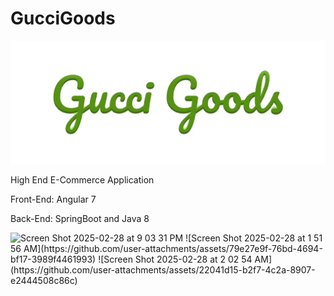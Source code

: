 # GucciGoods

![Gucci Goods Logo](/Angular/gucci-goods/src/assets/GG_Logo.png)
                                                                                                        
High End E-Commerce Application

Front-End: Angular 7

Back-End: SpringBoot and Java 8

<img width="1522" alt="Screen Shot 2025-02-28 at 9 03 31 PM" src="https://github.com/user-attachments/assets/124938ef-10bc-42b8-93a0-3c2c179f8961" />
![Screen Shot 2025-02-28 at 1 51 56 AM](https://github.com/user-attachments/assets/79e27e9f-76bd-4694-bf17-3989f4461993)
![Screen Shot 2025-02-28 at 2 02 54 AM](https://github.com/user-attachments/assets/22041d15-b2f7-4c2a-8907-e2444508c86c)
